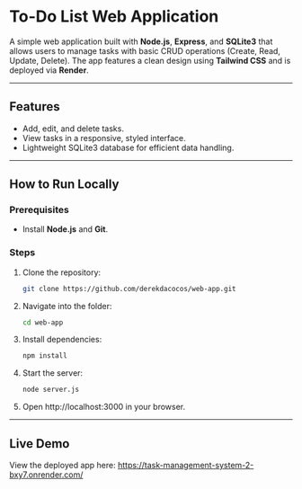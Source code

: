 # To-Do List Web Application

A simple web application built with **Node.js**, **Express**, and **SQLite3** that allows users to manage tasks with basic CRUD operations (Create, Read, Update, Delete). The app features a clean design using **Tailwind CSS** and is deployed via **Render**.

---

## Features
- Add, edit, and delete tasks.
- View tasks in a responsive, styled interface.
- Lightweight SQLite3 database for efficient data handling.

---

## How to Run Locally

### Prerequisites
- Install **Node.js** and **Git**.

### Steps
1. Clone the repository:
   ```bash
   git clone https://github.com/derekdacocos/web-app.git
2. Navigate into the folder:
   ```bash
   cd web-app
3. Install dependencies:
   ```bash
   npm install
4. Start the server:
   ```bash
   node server.js
5. Open http://localhost:3000 in your browser.

---

## Live Demo
View the deployed app here: https://task-management-system-2-bxy7.onrender.com/
